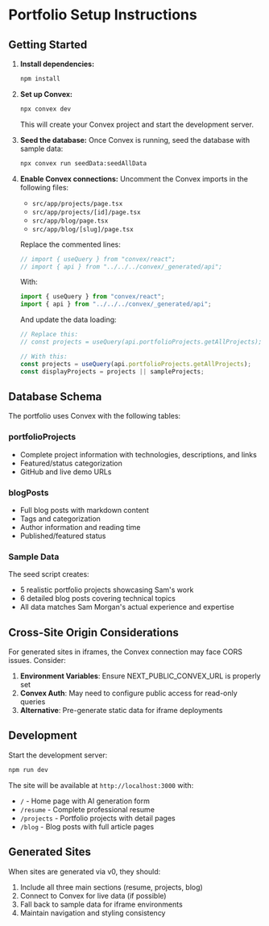 # Portfolio Setup Instructions

## Getting Started

1. **Install dependencies:**

   ```bash
   npm install
   ```

2. **Set up Convex:**

   ```bash
   npx convex dev
   ```

   This will create your Convex project and start the development server.

3. **Seed the database:**
   Once Convex is running, seed the database with sample data:

   ```bash
   npx convex run seedData:seedAllData
   ```

4. **Enable Convex connections:**
   Uncomment the Convex imports in the following files:

   - `src/app/projects/page.tsx`
   - `src/app/projects/[id]/page.tsx`
   - `src/app/blog/page.tsx`
   - `src/app/blog/[slug]/page.tsx`

   Replace the commented lines:

   ```typescript
   // import { useQuery } from "convex/react";
   // import { api } from "../../../convex/_generated/api";
   ```

   With:

   ```typescript
   import { useQuery } from "convex/react";
   import { api } from "../../../convex/_generated/api";
   ```

   And update the data loading:

   ```typescript
   // Replace this:
   // const projects = useQuery(api.portfolioProjects.getAllProjects);

   // With this:
   const projects = useQuery(api.portfolioProjects.getAllProjects);
   const displayProjects = projects || sampleProjects;
   ```

## Database Schema

The portfolio uses Convex with the following tables:

### portfolioProjects

- Complete project information with technologies, descriptions, and links
- Featured/status categorization
- GitHub and live demo URLs

### blogPosts

- Full blog posts with markdown content
- Tags and categorization
- Author information and reading time
- Published/featured status

### Sample Data

The seed script creates:

- 5 realistic portfolio projects showcasing Sam's work
- 6 detailed blog posts covering technical topics
- All data matches Sam Morgan's actual experience and expertise

## Cross-Site Origin Considerations

For generated sites in iframes, the Convex connection may face CORS issues. Consider:

1. **Environment Variables**: Ensure NEXT_PUBLIC_CONVEX_URL is properly set
2. **Convex Auth**: May need to configure public access for read-only queries
3. **Alternative**: Pre-generate static data for iframe deployments

## Development

Start the development server:

```bash
npm run dev
```

The site will be available at `http://localhost:3000` with:

- `/` - Home page with AI generation form
- `/resume` - Complete professional resume
- `/projects` - Portfolio projects with detail pages
- `/blog` - Blog posts with full article pages

## Generated Sites

When sites are generated via v0, they should:

1. Include all three main sections (resume, projects, blog)
2. Connect to Convex for live data (if possible)
3. Fall back to sample data for iframe environments
4. Maintain navigation and styling consistency

